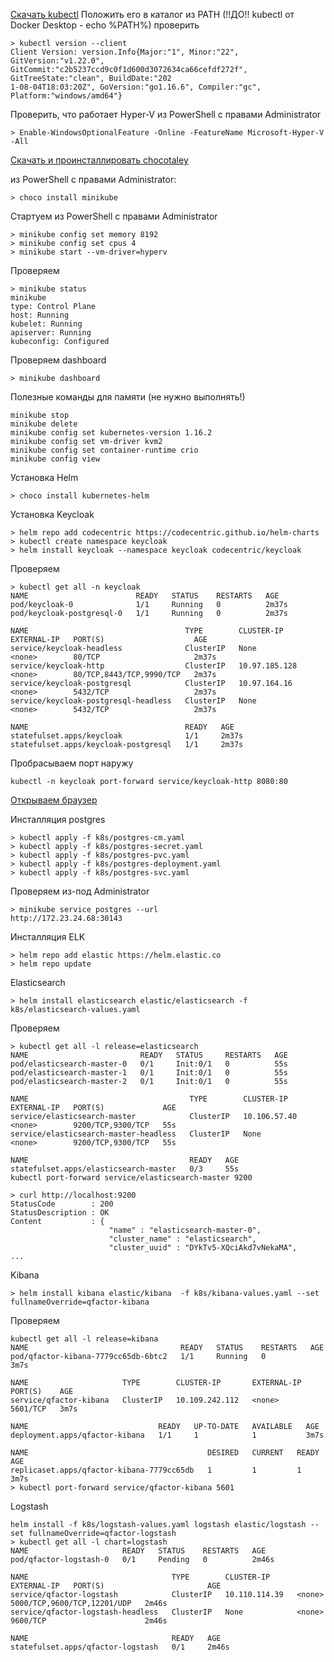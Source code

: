 
[Скачать kubectl](https://storage.googleapis.com/kubernetes-release/release/v1.22.0/bin/windows/amd64/kubectl.exe)
Положить его в каталог из PATH (!!ДО!! kubectl от Docker Desktop - echo %PATH%) 
проверить 
```shell
> kubectl version --client
Client Version: version.Info{Major:"1", Minor:"22", GitVersion:"v1.22.0", GitCommit:"c2b5237ccd9c0f1d600d3072634ca66cefdf272f", GitTreeState:"clean", BuildDate:"202
1-08-04T18:03:20Z", GoVersion:"go1.16.6", Compiler:"gc", Platform:"windows/amd64"}
```

Проверить, что работает Hyper-V
из PowerShell с правами Administrator
```shell
> Enable-WindowsOptionalFeature -Online -FeatureName Microsoft-Hyper-V -All
```

[Скачать и проинсталлировать chocotaley](https://chocolatey.org/install)

из PowerShell с правами Administrator:
```shell
> choco install minikube
```

Стартуем из PowerShell с правами Administrator
```shell
> minikube config set memory 8192
> minikube config set cpus 4
> minikube start --vm-driver=hyperv
```

Проверяем
```shell
> minikube status
minikube
type: Control Plane
host: Running
kubelet: Running
apiserver: Running
kubeconfig: Configured
```

Проверяем dashboard 
```shell
> minikube dashboard
```

Полезные команды для памяти (не нужно выполнять!)
```shell
minikube stop
minikube delete
minikube config set kubernetes-version 1.16.2
minikube config set vm-driver kvm2
minikube config set container-runtime crio
minikube config view
```

Установка Helm
```shell
> choco install kubernetes-helm
```

Установка Keycloak
```shell
> helm repo add codecentric https://codecentric.github.io/helm-charts
> kubectl create namespace keycloak
> helm install keycloak --namespace keycloak codecentric/keycloak
```
Проверяем
```shell
> kubectl get all -n keycloak
NAME                        READY   STATUS    RESTARTS   AGE
pod/keycloak-0              1/1     Running   0          2m37s
pod/keycloak-postgresql-0   1/1     Running   0          2m37s

NAME                                   TYPE        CLUSTER-IP      EXTERNAL-IP   PORT(S)                    AGE
service/keycloak-headless              ClusterIP   None            <none>        80/TCP                     2m37s
service/keycloak-http                  ClusterIP   10.97.185.128   <none>        80/TCP,8443/TCP,9990/TCP   2m37s
service/keycloak-postgresql            ClusterIP   10.97.164.16    <none>        5432/TCP                   2m37s
service/keycloak-postgresql-headless   ClusterIP   None            <none>        5432/TCP                   2m37s

NAME                                   READY   AGE
statefulset.apps/keycloak              1/1     2m37s
statefulset.apps/keycloak-postgresql   1/1     2m37s
```
Пробрасываем порт наружу
```shell
kubectl -n keycloak port-forward service/keycloak-http 8080:80
```
[Открываем браузер](http://localhost:8080/auth/)

Инсталляция postgres
```shell
> kubectl apply -f k8s/postgres-cm.yaml
> kubectl apply -f k8s/postgres-secret.yaml
> kubectl apply -f k8s/postgres-pvc.yaml
> kubectl apply -f k8s/postgres-deployment.yaml
> kubectl apply -f k8s/postgres-svc.yaml
```
Проверяем из-под Administrator
```shell
> minikube service postgres --url
http://172.23.24.68:30143
```

Инсталляция ELK 
```shell
> helm repo add elastic https://helm.elastic.co
> helm repo update
```
Elasticsearch
```shell
> helm install elasticsearch elastic/elasticsearch -f k8s/elasticsearch-values.yaml
```
Проверяем
```shell
> kubectl get all -l release=elasticsearch
NAME                         READY   STATUS     RESTARTS   AGE
pod/elasticsearch-master-0   0/1     Init:0/1   0          55s
pod/elasticsearch-master-1   0/1     Init:0/1   0          55s
pod/elasticsearch-master-2   0/1     Init:0/1   0          55s

NAME                                    TYPE        CLUSTER-IP     EXTERNAL-IP   PORT(S)             AGE
service/elasticsearch-master            ClusterIP   10.106.57.40   <none>        9200/TCP,9300/TCP   55s
service/elasticsearch-master-headless   ClusterIP   None           <none>        9200/TCP,9300/TCP   55s

NAME                                    READY   AGE
statefulset.apps/elasticsearch-master   0/3     55s
kubectl port-forward service/elasticsearch-master 9200

> curl http://localhost:9200
StatusCode        : 200
StatusDescription : OK
Content           : {
                      "name" : "elasticsearch-master-0",
                      "cluster_name" : "elasticsearch",
                      "cluster_uuid" : "DYkTv5-XQciAkd7vNekaMA",
...                      
```

Kibana
```shell
> helm install kibana elastic/kibana  -f k8s/kibana-values.yaml --set fullnameOverride=qfactor-kibana
```
Проверяем
```shell
kubectl get all -l release=kibana
NAME                                  READY   STATUS    RESTARTS   AGE
pod/qfactor-kibana-7779cc65db-6btc2   1/1     Running   0          3m7s

NAME                     TYPE        CLUSTER-IP       EXTERNAL-IP   PORT(S)    AGE
service/qfactor-kibana   ClusterIP   10.109.242.112   <none>        5601/TCP   3m7s

NAME                             READY   UP-TO-DATE   AVAILABLE   AGE
deployment.apps/qfactor-kibana   1/1     1            1           3m7s

NAME                                        DESIRED   CURRENT   READY   AGE
replicaset.apps/qfactor-kibana-7779cc65db   1         1         1       3m7s
> kubectl port-forward service/qfactor-kibana 5601
```
Logstash
```shell
helm install -f k8s/logstash-values.yaml logstash elastic/logstash --set fullnameOverride=qfactor-logstash
> kubectl get all -l chart=logstash
NAME                     READY   STATUS    RESTARTS   AGE
pod/qfactor-logstash-0   0/1     Pending   0          2m46s

NAME                                TYPE        CLUSTER-IP      EXTERNAL-IP   PORT(S)                       AGE
service/qfactor-logstash            ClusterIP   10.110.114.39   <none>        5000/TCP,9600/TCP,12201/UDP   2m46s
service/qfactor-logstash-headless   ClusterIP   None            <none>        9600/TCP                      2m46s

NAME                                READY   AGE
statefulset.apps/qfactor-logstash   0/1     2m46s
```
